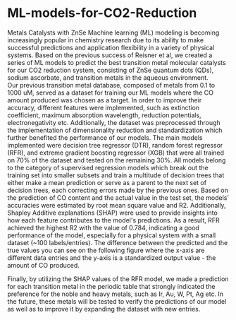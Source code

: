 # ML-models-for-CO2-Reduction
Metals Catalysts with ZnSe
Machine learning (ML) modeling is becoming increasingly popular in chemistry research due to its ability to make successful predictions and application flexibility in a variety of physical systems. Based on the previous success of Reisner et al, we created a series of ML models to predict the best transition metal molecular catalysts for our CO2  reduction system, consisting of ZnSe quantum dots (QDs), sodium ascorbate, and transition metals in the aqueous environment.  
Our previous transition metal database, composed of metals from 0.1 to 1000 uM, served as a dataset for training our ML models where the CO amount produced was chosen as a target. In order to improve their accuracy, different features were implemented, such as extinction coefficient, maximum absorption wavelength, reduction potentials, electronegativity etc. Additionally, the dataset was preprocessed through the implementation of dimensionality reduction and standardization which further benefited the performance of our models.
The main models implemented were decision tree regressor (DTR), random forest regressor (RFR), and extreme gradient boosting regressor (XGB) that were all trained on 70% of the dataset and tested on the remaining 30%. All models belong to the category of supervised regression models which break out the training set into smaller subsets and train a multitude of decision trees that either make a mean prediction or serve as a parent to the next set of decision trees, each correcting errors made by the previous ones. Based on the prediction of CO content and the actual value in the test set, the models’ accuracies were estimated by root mean square value and R2. Additionally, Shapley Additive explanations (SHAP) were used to provide insights into how each feature contributes to the model's predictions. 
As a result, RFR achieved the highest R2 with the value of 0.784, indicating a good performance of the model, especially for a physical system with a small dataset (~100 labels/entries). The difference between the predicted and the true values you can see on the following figure where the x-axis are different data entries and the y-axis is a standardized output value - the amount of CO produced. 

Finally,  by utilizing the SHAP values of the RFR model, we made a prediction for each transition metal in the periodic table that strongly indicated the preference for the noble and heavy metals, such as Ir, Au, W, Pt, Ag etc. 
In the future, these metals will be tested to verify the predictions of our model as well as to improve it by expanding the dataset with new entries.  



